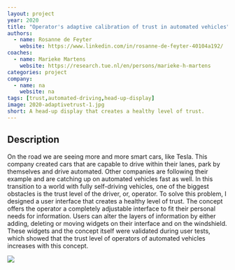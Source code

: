 ```yaml
---
layout: project
year: 2020
title: "Operator's adaptive calibration of trust in automated vehicles"
authors:
  - name: Rosanne de Feyter
    website: https://www.linkedin.com/in/rosanne-de-feyter-40104a192/
coaches:
  - name: Marieke Martens
    website: https://research.tue.nl/en/persons/marieke-h-martens
categories: project
company:
  - name: na
    website: na
tags: [trust,automated-driving,head-up-display]
image: 2020-adaptivetrust-1.jpg
short: A head-up display that creates a healthy level of trust.
---
```


## Description
On the road we are seeing more and more smart cars, like Tesla. This company created cars that are capable to drive within their lanes, park by themselves and drive automated. Other companies are following their example and are catching up on automated vehicles fast as well. In this transition to a world with fully self-driving vehicles, one of the biggest obstacles is the trust level of the driver, or, operator. To solve this problem, I designed a user interface that creates a healthy level of trust. The concept offers the operator a completely adjustable interface to fit their personal needs for information. Users can alter the layers of information by either adding, deleting or moving widgets on their interface and on the windshield. These widgets and the concept itself were validated during user tests, which showed that the trust level of operators of automated vehicles increases with this concept.

<div class="project-image">
  <img src="/assets/img/2020-adaptivetrust-2.jpg">
</div>